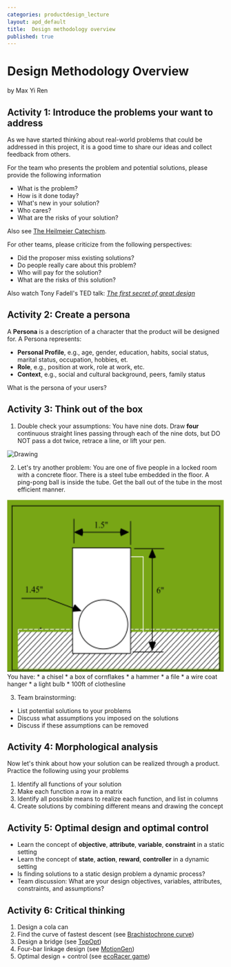 ```yaml
---
categories: productdesign_lecture
layout: apd_default
title:  Design methodology overview
published: true
---
```


# Design Methodology Overview
by Max Yi Ren

## Activity 1: Introduce the problems your want to address
As we have started thinking about real-world problems that could be addressed in this project, 
it is a good time to share our ideas and collect feedback from others.

For the team who presents the problem and potential solutions, please provide the following information

* What is the problem?
* How is it done today?
* What's new in your solution?
* Who cares?
* What are the risks of your solution?

Also see [The Heilmeier Catechism][2].

For other teams, please criticize from the following perspectives:

* Did the proposer miss existing solutions?
* Do people really care about this problem?
* Who will pay for the solution?
* What are the risks of this solution?

Also watch Tony Fadell's TED talk: [*The first secret of great design*][1]

## Activity 2: Create a persona
A **Persona** is a description of a character that the product will be designed for. 
A Persona represents:

* **Personal Profile**, e.g., age, gender, education, habits, social status, marital status, occupation, hobbies, et.
* **Role**, e.g., position at work, role at work, etc.
* **Context**, e.g., social and cultural background, peers, family status

What is the persona of your users?

## Activity 3: Think out of the box
1. Double check your assumptions: You have nine dots. Draw **four** continuous straight lines passing through each of the nine dots, but DO NOT pass
                                                      a dot twice, retrace a line, or lift your pen.
<img src="http://guerilla-art.wdfiles.com/local--files/dot-puzzle/puzzle03.gif" alt="Drawing" style="height: 400px;"/>

2. Let's try another problem: You are one of five people in a locked room with a concrete 
floor. There is a steel tube embedded in the floor. A ping-pong ball is inside the tube. 
Get the ball out of the tube in the most efficient manner. 
<img src="/_images/productdesign/pingpang.png" alt="Drawing" style="height: 400px;"/>
You have:
* a chisel
* a box of cornflakes
* a hammer
* a file
* a wire coat hanger
* a light bulb
* 100ft of clothesline
 
3. Team brainstorming: 

* List potential solutions to your problems
* Discuss what assumptions you imposed on the solutions
* Discuss if these assumptions can be removed

## Activity 4: Morphological analysis

Now let's think about how your solution can be realized through a product. 
Practice the following using your problems

1. Identify all functions of your solution
2. Make each function a row in a matrix
3. Identify all possible means to realize each function, and list in columns
4. Create solutions by combining different means and drawing the concept

## Activity 5: Optimal design and optimal control

* Learn the concept of **objective**, **attribute**, **variable**, **constraint** in a static setting
* Learn the concept of **state**, **action**, **reward**, **controller** in a dynamic setting
* Is finding solutions to a static design problem a dynamic process?
* Team discussion: What are your design objectives, variables, attributes, constraints, and assumptions?

## Activity 6: Critical thinking

1. Design a cola can
2. Find the curve of fastest descent (see [Brachistochrone curve][5])
3. Design a bridge (see [TopOpt][4])
4. Four-bar linkage design (see [MotionGen][3])
5. Optimal design + control (see [ecoRacer game][6])

[1]: https://www.youtube.com/watch?v=9uOMectkCCs
[2]: http://www.design.caltech.edu/erik/Misc/Heilmeier_Questions.html
[3]: http://www.stonybrook.edu/commcms/motiongen/download.html
[4]: http://www.topopt.dtu.dk/?q=node/751
[5]: https://en.wikipedia.org/wiki/Brachistochrone_curve
[6]: http://ecoracer.herokuapp.com/